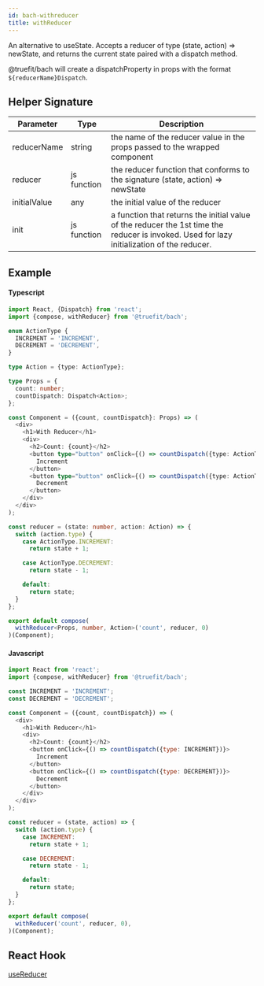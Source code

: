 ```yaml
---
id: bach-withreducer
title: withReducer
---
```


An alternative to useState. Accepts a reducer of type (state, action) => newState, and returns the current state paired with a dispatch method.

@truefit/bach will create a dispatchProperty in props with the format `${reducerName}Dispatch`.

## Helper Signature

| Parameter    | Type        | Description                                                                                                                                |
| ------------ | ----------- | ------------------------------------------------------------------------------------------------------------------------------------------ |
| reducerName  | string      | the name of the reducer value in the props passed to the wrapped component                                                                 |
| reducer      | js function | the reducer function that conforms to the signature (state, action) => newState                                                            |
| initialValue | any         | the initial value of the reducer                                                                                                           |
| init         | js function | a function that returns the initial value of the reducer the 1st time the reducer is invoked. Used for lazy initialization of the reducer. |

## Example

#### Typescript

```Typescript
import React, {Dispatch} from 'react';
import {compose, withReducer} from '@truefit/bach';

enum ActionType {
  INCREMENT = 'INCREMENT',
  DECREMENT = 'DECREMENT',
}

type Action = {type: ActionType};

type Props = {
  count: number;
  countDispatch: Dispatch<Action>;
};

const Component = ({count, countDispatch}: Props) => (
  <div>
    <h1>With Reducer</h1>
    <div>
      <h2>Count: {count}</h2>
      <button type="button" onClick={() => countDispatch({type: ActionType.INCREMENT})}>
        Increment
      </button>
      <button type="button" onClick={() => countDispatch({type: ActionType.DECREMENT})}>
        Decrement
      </button>
    </div>
  </div>
);

const reducer = (state: number, action: Action) => {
  switch (action.type) {
    case ActionType.INCREMENT:
      return state + 1;

    case ActionType.DECREMENT:
      return state - 1;

    default:
      return state;
  }
};

export default compose(
  withReducer<Props, number, Action>('count', reducer, 0)
)(Component);
```

#### Javascript

```Javascript
import React from 'react';
import {compose, withReducer} from '@truefit/bach';

const INCREMENT = 'INCREMENT';
const DECREMENT = 'DECREMENT';

const Component = ({count, countDispatch}) => (
  <div>
    <h1>With Reducer</h1>
    <div>
      <h2>Count: {count}</h2>
      <button onClick={() => countDispatch({type: INCREMENT})}>
        Increment
      </button>
      <button onClick={() => countDispatch({type: DECREMENT})}>
        Decrement
      </button>
    </div>
  </div>
);

const reducer = (state, action) => {
  switch (action.type) {
    case INCREMENT:
      return state + 1;

    case DECREMENT:
      return state - 1;

    default:
      return state;
  }
};

export default compose(
  withReducer('count', reducer, 0),
)(Component);
```

## React Hook

[useReducer](https://reactjs.org/docs/hooks-reference.html#usereducer)
